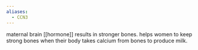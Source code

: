 ```yaml
---
aliases:
  - CCN3
---
```

maternal brain [[hormone]] results in stronger bones.
helps women to keep strong bones when their body takes calcium from bones to produce milk.